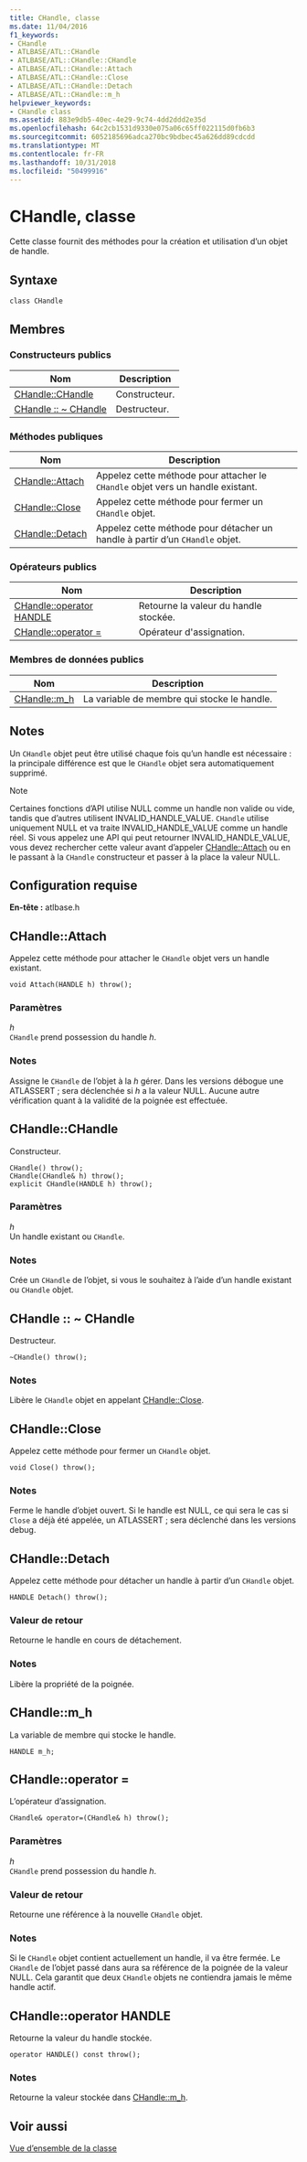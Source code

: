 ```yaml
---
title: CHandle, classe
ms.date: 11/04/2016
f1_keywords:
- CHandle
- ATLBASE/ATL::CHandle
- ATLBASE/ATL::CHandle::CHandle
- ATLBASE/ATL::CHandle::Attach
- ATLBASE/ATL::CHandle::Close
- ATLBASE/ATL::CHandle::Detach
- ATLBASE/ATL::CHandle::m_h
helpviewer_keywords:
- CHandle class
ms.assetid: 883e9db5-40ec-4e29-9c74-4dd2ddd2e35d
ms.openlocfilehash: 64c2cb1531d9330e075a06c65ff022115d0fb6b3
ms.sourcegitcommit: 6052185696adca270bc9bdbec45a626dd89cdcdd
ms.translationtype: MT
ms.contentlocale: fr-FR
ms.lasthandoff: 10/31/2018
ms.locfileid: "50499916"
---
```

# <a name="chandle-class"></a>CHandle, classe

Cette classe fournit des méthodes pour la création et utilisation d’un objet de handle.

## <a name="syntax"></a>Syntaxe

```
class CHandle
```

## <a name="members"></a>Membres

### <a name="public-constructors"></a>Constructeurs publics

|Nom|Description|
|----------|-----------------|
|[CHandle::CHandle](#chandle)|Constructeur.|
|[CHandle :: ~ CHandle](#dtor)|Destructeur.|

### <a name="public-methods"></a>M&#233;thodes publiques

|Nom|Description|
|----------|-----------------|
|[CHandle::Attach](#attach)|Appelez cette méthode pour attacher le `CHandle` objet vers un handle existant.|
|[CHandle::Close](#close)|Appelez cette méthode pour fermer un `CHandle` objet.|
|[CHandle::Detach](#detach)|Appelez cette méthode pour détacher un handle à partir d’un `CHandle` objet.|

### <a name="public-operators"></a>Op&#233;rateurs publics

|Nom|Description|
|----------|-----------------|
|[CHandle::operator HANDLE](#operator_handle)|Retourne la valeur du handle stockée.|
|[CHandle::operator =](#operator_eq)|Opérateur d'assignation.|

### <a name="public-data-members"></a>Membres de données publics

|Nom|Description|
|----------|-----------------|
|[CHandle::m_h](#m_h)|La variable de membre qui stocke le handle.|

## <a name="remarks"></a>Notes

Un `CHandle` objet peut être utilisé chaque fois qu’un handle est nécessaire : la principale différence est que le `CHandle` objet sera automatiquement supprimé.

> [!NOTE]
>  Certaines fonctions d’API utilise NULL comme un handle non valide ou vide, tandis que d’autres utilisent INVALID_HANDLE_VALUE. `CHandle` utilise uniquement NULL et va traite INVALID_HANDLE_VALUE comme un handle réel. Si vous appelez une API qui peut retourner INVALID_HANDLE_VALUE, vous devez rechercher cette valeur avant d’appeler [CHandle::Attach](#attach) ou en le passant à la `CHandle` constructeur et passer à la place la valeur NULL.

## <a name="requirements"></a>Configuration requise

**En-tête :** atlbase.h

##  <a name="attach"></a>  CHandle::Attach

Appelez cette méthode pour attacher le `CHandle` objet vers un handle existant.

```
void Attach(HANDLE h) throw();
```

### <a name="parameters"></a>Paramètres

*h*<br/>
`CHandle` prend possession du handle *h*.

### <a name="remarks"></a>Notes

Assigne le `CHandle` de l’objet à la *h* gérer. Dans les versions débogue une ATLASSERT ; sera déclenchée si *h* a la valeur NULL. Aucune autre vérification quant à la validité de la poignée est effectuée.

##  <a name="chandle"></a>  CHandle::CHandle

Constructeur.

```
CHandle() throw();
CHandle(CHandle& h) throw();
explicit CHandle(HANDLE h) throw();
```

### <a name="parameters"></a>Paramètres

*h*<br/>
Un handle existant ou `CHandle`.

### <a name="remarks"></a>Notes

Crée un `CHandle` de l’objet, si vous le souhaitez à l’aide d’un handle existant ou `CHandle` objet.

##  <a name="dtor"></a>  CHandle :: ~ CHandle

Destructeur.

```
~CHandle() throw();
```

### <a name="remarks"></a>Notes

Libère le `CHandle` objet en appelant [CHandle::Close](#close).

##  <a name="close"></a>  CHandle::Close

Appelez cette méthode pour fermer un `CHandle` objet.

```
void Close() throw();
```

### <a name="remarks"></a>Notes

Ferme le handle d’objet ouvert. Si le handle est NULL, ce qui sera le cas si `Close` a déjà été appelée, un ATLASSERT ; sera déclenché dans les versions debug.

##  <a name="detach"></a>  CHandle::Detach

Appelez cette méthode pour détacher un handle à partir d’un `CHandle` objet.

```
HANDLE Detach() throw();
```

### <a name="return-value"></a>Valeur de retour

Retourne le handle en cours de détachement.

### <a name="remarks"></a>Notes

Libère la propriété de la poignée.

##  <a name="m_h"></a>  CHandle::m_h

La variable de membre qui stocke le handle.

```
HANDLE m_h;
```

##  <a name="operator_eq"></a>  CHandle::operator =

L’opérateur d’assignation.

```
CHandle& operator=(CHandle& h) throw();
```

### <a name="parameters"></a>Paramètres

*h*<br/>
`CHandle` prend possession du handle *h*.

### <a name="return-value"></a>Valeur de retour

Retourne une référence à la nouvelle `CHandle` objet.

### <a name="remarks"></a>Notes

Si le `CHandle` objet contient actuellement un handle, il va être fermée. Le `CHandle` de l’objet passé dans aura sa référence de la poignée de la valeur NULL. Cela garantit que deux `CHandle` objets ne contiendra jamais le même handle actif.

##  <a name="operator_handle"></a>  CHandle::operator HANDLE

Retourne la valeur du handle stockée.

```
operator HANDLE() const throw();
```

### <a name="remarks"></a>Notes

Retourne la valeur stockée dans [CHandle::m_h](#m_h).

## <a name="see-also"></a>Voir aussi

[Vue d’ensemble de la classe](../../atl/atl-class-overview.md)
